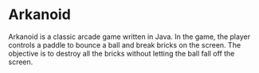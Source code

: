 # Arkanoid

Arkanoid is a classic arcade game written in Java. In the game, the player controls a paddle to bounce a ball and break bricks on the screen. The objective is to destroy all the bricks without letting the ball fall off the screen.
